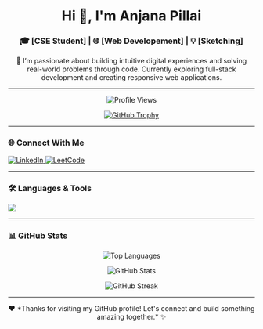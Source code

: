 <h1 align="center">Hi 👋, I'm Anjana Pillai</h1>
<h3 align="center">🎓 [CSE Student] | 🌐 [Web Developement] | 💡 [Sketching]</h3>

<p align="center">
 🚀 I’m passionate about building intuitive digital experiences and solving real-world problems through code. Currently exploring full-stack development and creating responsive web applications.

</p>

---

<p align="center">
  <img src="https://komarev.com/ghpvc/?username=Anjana-0404&label=Profile%20views&color=0e75b6&style=flat" alt="Profile Views" />
</p>

<p align="center">
  <a href="https://github.com/ryo-ma/github-profile-trophy">
    <img src="https://github-profile-trophy.vercel.app/?username=Anjana-0404&theme=onedark&title=MultiLanguage,Commits,Repositories,Stars,Followers" alt="GitHub Trophy" />
  </a>
</p>

---

### 🌐 Connect With Me
<p align="left">
  <a href="https://linkedin.com/in/anjana-pillai-8b9a02266" target="_blank">
    <img src="https://img.shields.io/badge/LinkedIn-Connect-blue?style=flat&logo=linkedin" alt="LinkedIn"/>
  </a>
  <a href="https://www.leetcode.com/Anjana_04" target="_blank">
    <img src="https://img.shields.io/badge/LeetCode-Practice-FFA116?style=flat&logo=leetcode&logoColor=black" alt="LeetCode"/>
  </a>
</p>

---

### 🛠️ Languages & Tools

<p align="left">
  <img src="https://skillicons.dev/icons?i=html,css,js,react,java,python,kotlin,android,mysql,firebase,git,github,linux&perline=10" />
</p>

---

### 📊 GitHub Stats

<p align="center">
  <img src="https://github-readme-stats.vercel.app/api/top-langs?username=[your-github-username]&show_icons=true&locale=en&layout=compact&theme=radical" alt="Top Languages" />
</p>

<p align="center">
  <img src="https://github-readme-stats.vercel.app/api?username=Anjana-0404&show_icons=true&locale=en&theme=radical" alt="GitHub Stats" />
</p>

<p align="center">
  <img src="https://github-readme-streak-stats.herokuapp.com/?user=Anjana-0404&theme=radical" alt="GitHub Streak" />
</p>

---

<p align="center">
  ❤️ *Thanks for visiting my GitHub profile! Let's connect and build something amazing together.* ✨
</p>

